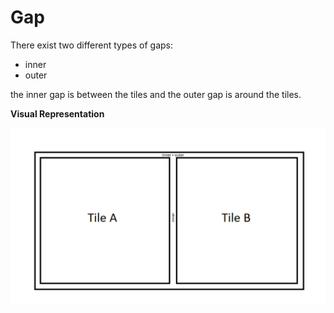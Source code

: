 # Gap

There exist two different types of gaps:

* inner
* outer

the inner gap is between the tiles and the outer gap is around the tiles.

**Visual Representation**

![Gap](../_media/gap.png)
